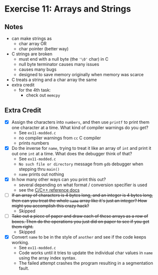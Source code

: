 # Exercise 11: Arrays and Strings

## Notes

- can make strings as
  - char array OR
  - char pointer (better way)
- C strings are broken
  - must end with a null byte (the `'\0'` char) in C
  - null byte terminator causes many issues
  - causes many bugs
  - designed to save memory originally when memory was scarce
- C treats a string and a char array the same
- extra credit
  - for the 4th task:
    - check out `memcpy`

## Extra Credit

- [x] Assign the characters into `numbers`, and then use `printf` to print them one character at a time. What kind of compiler warnings do you get?
  - See `ex11-modded.c`
  - no compiler warnings from `cc` C compiler
  - prints numbers
- [x] Do the inverse for `name`, trying to treat it like an array of `int` and print it out one `int` at a time. What does the debugger think of that?
  - See `ex11-modded.c`
  - `No such file or directory` message from `gdb` debugger when stepping thru `main()`
  - `name` prints out nothing
- [x] In how many other ways can you print this out?
  - several depending on what format / conversion specifier is used
  - see the [C/C++ reference docs](https://en.cppreference.com/w/c/io/fprintf)
- [ ] ~~If an array of characters is 4 bytes long, and an integer is 4 bytes long, then can you treat the whole `name` array like it's just an integer? How might you accomplish this crazy hack?~~
  - Skipped
- [ ] ~~Take out a piece of paper and draw each of these arrays as a row of boxes. Then do the operations you just did on paper to see if you get them right.~~
  - Skipped
- [x] Convert `name` to be in the style of `another` and see if the code keeps working.
  - See `ex11-modded.c`
  - Code works until it tries to update the individual char values in `name` using the array index syntax.
  - The failed attempt crashes the program resulting in a segmentation fault.
